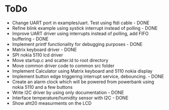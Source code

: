 # ToDo

- Change UART port in examples/uart. Test using ftdi cable - DONE
- Refine blink example using systick interrupt instead of polling - DONE
- Improve UART driver using interrupts instead of polling, add FIFO buffering - DONE
- Implement printf functionality for debugging purposes - DONE
- Matrix keyboard driver - DONE
- SPI nokia 5110 lcd driver
- Move startup.c and scatter.ld to root directory
- Move common driver code to common src folder
- Implement Calculator using Matrix keyboard and 5110 nokia display
- Implement button edge triggering interrupt service, debouncing. - DONE
- Create an alarm clock which will be powered from powerbank using nokia 5110
  and a few buttons
- Write I2C driver by using only documentation - DONE
- Interface temperature/humidity sensor with I2C - DONE
- Show aht20 measurments on the LCD
